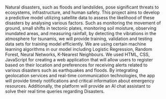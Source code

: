 Natural disasters, such as floods and landslides, pose significant
threats to ecosystems, infrastructure, and human safety. This project
aims to develop a predictive model utilizing satellite data to assess
the likelihood of these disasters by analysing various factors. Such as
monitoring the movement of ground, small shifts in tectonic plates,
monitoring soil moisture, observing inundated areas, and measuring
rainfall, by detecting the vibrations in the atmosphere for tsunamis,
we will provide training, validation and testing data sets for training
model efficiently. We are using certain machine learning algorithms
in our model including Logistic Regression, Random Forest, Neural
Networks, K-Nearest Neighbours.
We used HTML, CSS, JavaScript for creating a web application that
will allow users to register based on their location and preferences
for receiving alerts related to various disasters such as earthquakes
and floods. By integrating geolocation services and real-time
communication technologies, the app will provide timely
notifications and critical information about emergency resources.
Additionally, the platform will provide an AI chat assistant to solve
their real time queries regarding Disasters.
